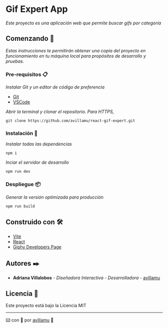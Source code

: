 # Gif Expert App

_Este proyecto es una aplicación web que permite buscar gifs por categoría_

## Comenzando 🚀

_Estas instrucciones te permitirán obtener una copia del proyecto en funcionamiento en tu máquina local para propósitos de desarrollo y pruebas._

### Pre-requisitos 📋

_Instalar Git y un editor de código de preferencia_

* [Git](https://git-scm.com/)
* [VSCode](https://code.visualstudio.com/)

_Abrir la terminal y clonar el repositorio. Para HTTPS,_

```
git clone https://github.com/avillamu/react-gif-expert.git
```

### Instalación 🔧

_Instalar todas las dependencias_

```
npm i
```

_Inciar el servidor de desarrollo_

```
npm run dev
```

### Despliegue 📦

_Generar la versión optimizada para producción_

```
npm run build
```


## Construido con 🛠️

* [Vite](https://vite.dev/)
* [React](https://es.react.dev/)
* [Giphy Developers Page](https://developers.giphy.com)


## Autores ✒️

* **Adriana Villalobos** - *Diseñadora Interactiva - Desarrolladora* - [avillamu](https://github.com/avillamu)


## Licencia 📄

Este proyecto está bajo la Licencia MIT


---
⌨️ con 💙 por [avillamu](https://github.com/avillamu) 🤗




